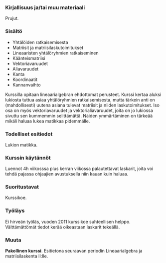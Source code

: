 ### Kirjallisuus ja/tai muu materiaali

Prujut.

### Sisältö

* Yhtälöiden ratkaisemisesta
* Matriisit ja matriisilaskutoimitukset
* Lineaaristen yhtälöryhmien ratkaiseminen
* Käänteismatriisi
* Vektoriavaruudet
* Aliavaruudet
* Kanta
* Koordinaatit
* Kannanvaihto

Kurssilla opitaan lineaarialgebran ehdottomat perusteet. Kurssi kertaa aluksi lukiosta tuttua asiaa yhtälöryhmien ratkaisemisesta, mutta tärkein anti on (mahdollisesti) uutena asiana tulevat matriisit ja niiden laskutoimitukset. Iso osa on myös vektoriavaruudet ja vektorialiavaruudet, joita on jo lukiossa sivuttu sen kummemmin selittämättä. Näiden ymmärtäminen on tärkeää mikäli haluaa lukea matikkaa pidemmälle.

### Todelliset esitiedot

Lukion matikka.

### Kurssin käytännöt

Luennot 4h viikosssa plus kerran viikossa palautettavat laskarit, joita voi tehdä pajassa ohjaajien avustuksella niin kauan kuin haluaa.

### Suoritustavat

Kurssikoe.

### Työläys

Ei hirveän työläs, vuoden 2011 kurssikoe suhteellisen helppo. Välttämättömät tiedot kerää oikeastaan laskarit tekeällä.

### Muuta

__Pakollinen kurssi__. Esitietona seuraavan periodin Lineaarialgebra ja matriisilaskenta II:lle.